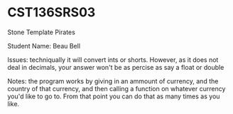 # CST136SRS03

Stone Template Pirates

Student Name: Beau Bell

Issues: techniqually it will convert ints or shorts. However, as it does not deal in decimals, your answer won't be as percise as say a float or double

Notes: the program works by giving in an ammount of currency, and the country of that currency, and then calling a function on whatever currency you'd like to go to. From that point you can do that as many times as you like.